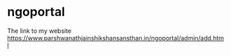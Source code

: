 # ngoportal
The link to my website https://www.parshwanathjainshikshansansthan.in/ngoportal/admin/add.html
